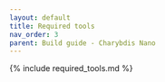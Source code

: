 ```yaml
---
layout: default
title: Required tools
nav_order: 3
parent: Build guide - Charybdis Nano
---
```


{% include required_tools.md %}
